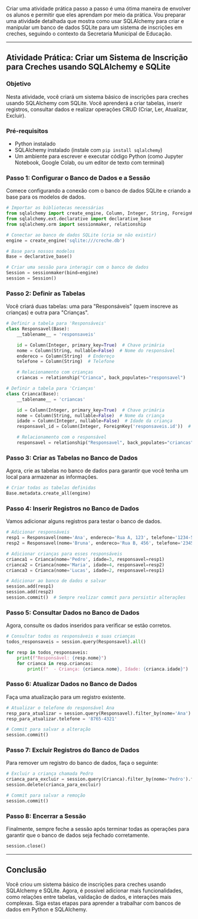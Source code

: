 Criar uma atividade prática passo a passo é uma ótima maneira de envolver os alunos e permitir que eles aprendam por meio da prática. Vou preparar uma atividade detalhada que mostra como usar SQLAlchemy para criar e manipular um banco de dados SQLite para um sistema de inscrições em creches, seguindo o contexto da Secretaria Municipal de Educação.

---

## Atividade Prática: Criar um Sistema de Inscrição para Creches usando SQLAlchemy e SQLite

### Objetivo
Nesta atividade, você criará um sistema básico de inscrições para creches usando SQLAlchemy com SQLite. Você aprenderá a criar tabelas, inserir registros, consultar dados e realizar operações CRUD (Criar, Ler, Atualizar, Excluir).

### Pré-requisitos
- Python instalado
- SQLAlchemy instalado (instale com `pip install sqlalchemy`)
- Um ambiente para escrever e executar código Python (como Jupyter Notebook, Google Colab, ou um editor de texto com terminal)

### Passo 1: Configurar o Banco de Dados e a Sessão
Comece configurando a conexão com o banco de dados SQLite e criando a base para os modelos de dados.

```python
# Importar as bibliotecas necessárias
from sqlalchemy import create_engine, Column, Integer, String, ForeignKey
from sqlalchemy.ext.declarative import declarative_base
from sqlalchemy.orm import sessionmaker, relationship

# Conectar ao banco de dados SQLite (cria se não existir)
engine = create_engine('sqlite:///creche.db')

# Base para nossos modelos
Base = declarative_base()

# Criar uma sessão para interagir com o banco de dados
Session = sessionmaker(bind=engine)
session = Session()
```

### Passo 2: Definir as Tabelas
Você criará duas tabelas: uma para "Responsáveis" (quem inscreve as crianças) e outra para "Crianças".

```python
# Definir a tabela para 'Responsáveis'
class Responsavel(Base):
    __tablename__ = 'responsaveis'

    id = Column(Integer, primary_key=True)  # Chave primária
    nome = Column(String, nullable=False)  # Nome do responsável
    endereco = Column(String)  # Endereço
    telefone = Column(String)  # Telefone

    # Relacionamento com crianças
    criancas = relationship("Crianca", back_populates="responsavel")

# Definir a tabela para 'Crianças'
class Crianca(Base):
    __tablename__ = 'criancas'

    id = Column(Integer, primary_key=True)  # Chave primária
    nome = Column(String, nullable=False)  # Nome da criança
    idade = Column(Integer, nullable=False)  # Idade da criança
    responsavel_id = Column(Integer, ForeignKey('responsaveis.id'))  # Chave estrangeira

    # Relacionamento com o responsável
    responsavel = relationship("Responsavel", back_populates="criancas")
```

### Passo 3: Criar as Tabelas no Banco de Dados
Agora, crie as tabelas no banco de dados para garantir que você tenha um local para armazenar as informações.

```python
# Criar todas as tabelas definidas
Base.metadata.create_all(engine)
```

### Passo 4: Inserir Registros no Banco de Dados
Vamos adicionar alguns registros para testar o banco de dados.

```python
# Adicionar responsáveis
resp1 = Responsavel(nome='Ana', endereco='Rua A, 123', telefone='1234-5678')
resp2 = Responsavel(nome='Bruna', endereco='Rua B, 456', telefone='2345-6789')

# Adicionar crianças para esses responsáveis
crianca1 = Crianca(nome='Pedro', idade=3, responsavel=resp1)
crianca2 = Crianca(nome='Maria', idade=4, responsavel=resp2)
crianca3 = Crianca(nome='Lucas', idade=2, responsavel=resp1)

# Adicionar ao banco de dados e salvar
session.add(resp1)
session.add(resp2)
session.commit()  # Sempre realizar commit para persistir alterações
```

### Passo 5: Consultar Dados no Banco de Dados
Agora, consulte os dados inseridos para verificar se estão corretos.

```python
# Consultar todos os responsáveis e suas crianças
todos_responsaveis = session.query(Responsavel).all()

for resp in todos_responsaveis:
    print(f"Responsável: {resp.nome}")
    for crianca in resp.criancas:
        print(f"  - Criança: {crianca.nome}, Idade: {crianca.idade}")
```

### Passo 6: Atualizar Dados no Banco de Dados
Faça uma atualização para um registro existente.

```python
# Atualizar o telefone do responsável Ana
resp_para_atualizar = session.query(Responsavel).filter_by(nome='Ana').first()
resp_para_atualizar.telefone = '8765-4321'

# Commit para salvar a alteração
session.commit()
```

### Passo 7: Excluir Registros do Banco de Dados
Para remover um registro do banco de dados, faça o seguinte:

```python
# Excluir a criança chamada Pedro
crianca_para_excluir = session.query(Crianca).filter_by(nome='Pedro').first()
session.delete(crianca_para_excluir)

# Commit para salvar a remoção
session.commit()
```

### Passo 8: Encerrar a Sessão
Finalmente, sempre feche a sessão após terminar todas as operações para garantir que o banco de dados seja fechado corretamente.

```python
session.close()
```

---

## Conclusão
Você criou um sistema básico de inscrições para creches usando SQLAlchemy e SQLite. Agora, é possível adicionar mais funcionalidades, como relações entre tabelas, validação de dados, e interações mais complexas. Siga estas etapas para aprender a trabalhar com bancos de dados em Python e SQLAlchemy.